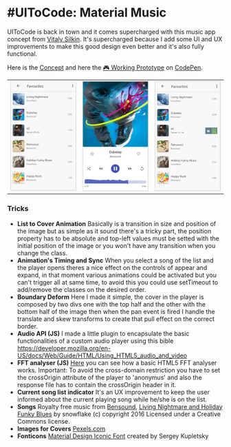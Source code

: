 # \#UIToCode: Material Music
UIToCode is back in town and it comes supercharged with this music app concept from [Vitaly Silkin](https://material.uplabs.com/posts/material-music). It's supercharged because I add some UI and UX improvements to make this good design even better and it's also fully functional.

Here is the [Concept](https://material.uplabs.com/posts/material-music) and here the [:video_game: Working Prototype](http://codepen.io/emoreno911/) on [CodePen](http://codepen.io).

<table>
  <td style="border:none"><img src="img/list1.JPG" alt="Player List" /></td>
  <td style="border:none"><img src="img/player.JPG" alt="Player" /></td>
  <td style="border:none"><img src="img/list2.JPG" alt="Player List" /></td>
</table>

### Tricks
- **List to Cover Animation**
	Basically is a transition in size and position of the image but as simple as it sound there's a tricky part, the position property has to be absolute and top-left values must be setted with the initial position of the image or you won't have any transition when you change the class.
- **Animation's Timing and Sync**
	When you select a song of the list and the player opens theres a nice effect on the controls of appear and expand, in that moment various animations could be activated but you can't trigger all at same time, to avoid this you could use setTimeout to add/remove the classes on the desired order.
- **Boundary Deform**
	Here I made it simple, the cover in the player is composed by two divs one with the top half and the other with the bottom half of the image then when the pan event is fired I handle the translate and skew transforms to create that pull effect on the correct border.
- **Audio API (JS)**
	I made a little plugin to encapsulate the basic functionalities of a custom audio player using this bible https://developer.mozilla.org/en-US/docs/Web/Guide/HTML/Using_HTML5_audio_and_video
- **FFT analyser (JS)**
	[Here](http://www.developphp.com/video/JavaScript/Analyser-Bars-Animation-HTML-Audio-API-Tutorial) you can see how a basic HTML5 FFT analyser works. Important: To avoid the cross-domain restriction you have to set the crossOrigin attribute of the player to 'anonymus' and also the response file has to contain the crossOrigin header in it.
- **Current song list indicator**
	It's an UX improvement to keep the user informed about the current playing song while he/she is on the list.
- **Songs**
	Royalty free music from [Bensound](http://bensound.com/), [Living Nightmare and Holiday Funky Blues](http://dig.ccmixter.org/files/snowflake) by snowflake (c) copyright 2016 Licensed under a Creative Commons license.
- **Images for Covers**
	[Pexels.com](http://pexels.com/)
- **Fonticons**
	[Material Design Iconic Font](http://zavoloklom.github.io/material-design-iconic-font/icons.html) created by Sergey Kupletsky
